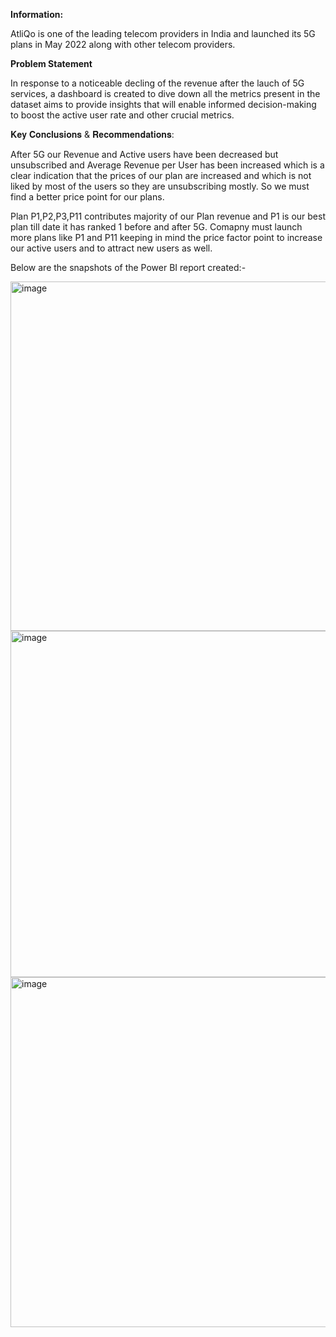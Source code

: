 **Information:**

AtliQo is one of the leading telecom providers in India and launched its 5G plans in May 2022 along with other telecom providers.

**Problem Statement**

In response to a noticeable decling of the revenue after the lauch of 5G services, a dashboard is created to dive down all the metrics present in the dataset aims to provide insights that will enable informed decision-making to boost the active user rate and other crucial metrics.

𝐊𝐞𝐲 𝐂𝐨𝐧𝐜𝐥𝐮𝐬𝐢𝐨𝐧𝐬 & 𝐑𝐞𝐜𝐨𝐦𝐦𝐞𝐧𝐝𝐚𝐭𝐢𝐨𝐧𝐬:

After 5G our Revenue and Active users have been decreased but unsubscribed and Average Revenue per User has been increased which is a clear indication that the prices of our plan are increased and which is not liked by most of the users so they are unsubscribing mostly. So we must find a better price point for our plans.

Plan P1,P2,P3,P11 contributes majority of our Plan revenue and P1 is our best plan till date it has ranked 1 before and after 5G. Comapny must launch more plans like P1 and P11 keeping in mind the price factor point to increase our active users and to attract new users as well.

Below are the snapshots of the Power BI report created:-


<img width="559" alt="image" src="https://github.com/Akhilgoel05/telecom-industry/assets/53372534/2b634ec9-bd6d-4af5-9fb6-4ee278b45369">

<img width="554" alt="image" src="https://github.com/Akhilgoel05/telecom-industry/assets/53372534/9d1c7322-9abe-4746-8bec-06e7403795d8">

<img width="560" alt="image" src="https://github.com/Akhilgoel05/telecom-industry/assets/53372534/45c3a091-1d80-4561-9351-5d2902224a8c">
